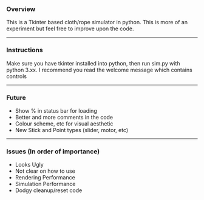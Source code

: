 ### Overview
This is a Tkinter based cloth/rope simulator in python. This is more of an experiment but feel free to improve upon the code.

------------


### Instructions
Make sure you have tkinter installed into python, then run sim.py with python 3.xx.
I recommend you read the welcome message which contains controls

------------



### Future
- Show % in status bar for loading
- Better and more comments in the code
- Colour scheme, etc for visual aesthetic
- New Stick and Point types (slider, motor, etc)
------------


### Issues (In order of importance)
- Looks Ugly
- Not clear on how to use
- Rendering Performance
- Simulation Performance
- Dodgy cleanup/reset code

